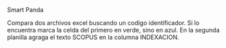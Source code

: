 Smart Panda

Compara dos archivos excel buscando un codigo identificador. Si lo encuentra marca la celda del primero en verde, sino en azul. En la segunda planilla agraga el texto SCOPUS en la columna INDEXACION.
